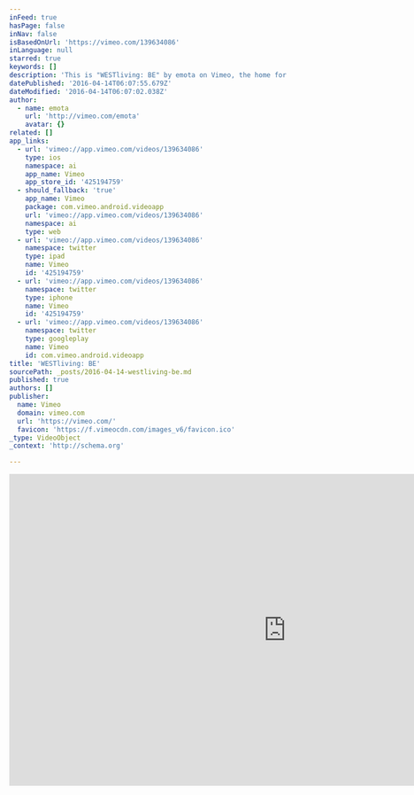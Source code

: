 ```yaml
---
inFeed: true
hasPage: false
inNav: false
isBasedOnUrl: 'https://vimeo.com/139634086'
inLanguage: null
starred: true
keywords: []
description: 'This is "WESTliving: BE" by emota on Vimeo, the home for high quality videos and the people who love them.'
datePublished: '2016-04-14T06:07:55.679Z'
dateModified: '2016-04-14T06:07:02.038Z'
author:
  - name: emota
    url: 'http://vimeo.com/emota'
    avatar: {}
related: []
app_links:
  - url: 'vimeo://app.vimeo.com/videos/139634086'
    type: ios
    namespace: ai
    app_name: Vimeo
    app_store_id: '425194759'
  - should_fallback: 'true'
    app_name: Vimeo
    package: com.vimeo.android.videoapp
    url: 'vimeo://app.vimeo.com/videos/139634086'
    namespace: ai
    type: web
  - url: 'vimeo://app.vimeo.com/videos/139634086'
    namespace: twitter
    type: ipad
    name: Vimeo
    id: '425194759'
  - url: 'vimeo://app.vimeo.com/videos/139634086'
    namespace: twitter
    type: iphone
    name: Vimeo
    id: '425194759'
  - url: 'vimeo://app.vimeo.com/videos/139634086'
    namespace: twitter
    type: googleplay
    name: Vimeo
    id: com.vimeo.android.videoapp
title: 'WESTliving: BE'
sourcePath: _posts/2016-04-14-westliving-be.md
published: true
authors: []
publisher:
  name: Vimeo
  domain: vimeo.com
  url: 'https://vimeo.com/'
  favicon: 'https://f.vimeocdn.com/images_v6/favicon.ico'
_type: VideoObject
_context: 'http://schema.org'

---
```

<iframe src="https://cdn.embedly.com/widgets/media.html?src=https%3A%2F%2Fplayer.vimeo.com%2Fvideo%2F139634086&amp;url=https%3A%2F%2Fvimeo.com%2F139634086&amp;image=http%3A%2F%2Fi.vimeocdn.com%2Fvideo%2F535564307_1280.jpg&amp;key=b7d04c9b404c499eba89ee7072e1c4f7&amp;type=text%2Fhtml&amp;schema=vimeo" width="1000" height="563" scrolling="no" frameborder="0" allowfullscreen="allowfullscreen" style=""></iframe>